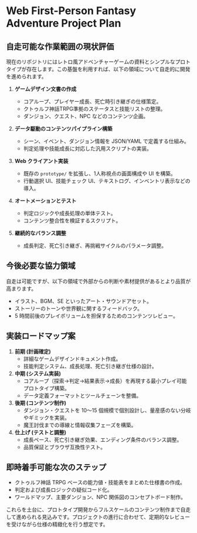 # Web First-Person Fantasy Adventure Project Plan

## 自走可能な作業範囲の現状評価
現在のリポジトリにはレトロ風アドベンチャーゲームの資料とシンプルなプロトタイプが存在します。この基盤を利用すれば、以下の領域について自走的に開発を進められます。

1. **ゲームデザイン文書の作成**
   - コアループ、プレイヤー成長、死亡時引き継ぎの仕様策定。
   - クトゥルフ神話TRPG準拠のステータスと技能リストの整理。
   - ダンジョン、クエスト、NPC などのコンテンツ企画。

2. **データ駆動のコンテンツパイプライン構築**
   - シーン、イベント、ダンジョン情報を JSON/YAML で定義する仕組み。
   - 判定処理や技能成長に対応した汎用スクリプトの実装。

3. **Web クライアント実装**
   - 既存の `prototype/` を拡張し、1人称視点の画面構成や UI を構築。
   - 行動選択 UI、技能チェック UI、テキストログ、インベントリ表示などの導入。

4. **オートメーションとテスト**
   - 判定ロジックや成長処理の単体テスト。
   - コンテンツ整合性を検証するスクリプト。

5. **継続的なバランス調整**
   - 成長判定、死亡引き継ぎ、再挑戦サイクルのパラメータ調整。

## 今後必要な協力領域
自走は可能ですが、以下の領域で外部からの判断や素材提供があるとより品質が高まります。

- イラスト、BGM、SE といったアート・サウンドアセット。
- ストーリーのトーンや世界観に関するフィードバック。
- 5 時間前後のプレイボリュームを担保するためのコンテンツレビュー。

## 実装ロードマップ案
1. **前期 (計画確定)**
   - 詳細なゲームデザインドキュメント作成。
   - 技能判定システム、成長処理、死亡引き継ぎ仕様の設計。
2. **中期 (システム実装)**
   - コアループ（探索→判定→結果表示→成長）を再現する最小プレイ可能プロトタイプ構築。
   - データ定義フォーマットとツールチェーンを整備。
3. **後期 (コンテンツ制作)**
   - ダンジョン・クエストを 10〜15 個規模で個別設計し、量産感のない分岐やギミックを実装。
   - 魔王討伐までの導線と情報収集フェーズを構築。
4. **仕上げ (テストと調整)**
   - 成長ペース、死亡引き継ぎ効果、エンディング条件のバランス調整。
   - 品質保証とブラウザ互換性テスト。

## 即時着手可能な次のステップ
- クトゥルフ神話 TRPG ベースの能力値・技能表をまとめた仕様書の作成。
- 判定および成長ロジックの疑似コード化。
- ワールドマップ、主要ダンジョン、NPC 関係図のコンセプトボード制作。

これらを土台に、プロトタイプ開発からフルスケールのコンテンツ制作まで自走して進められる見込みです。プロジェクトの進行に合わせて、定期的なレビューを受けながら仕様の精緻化を行う想定です。
